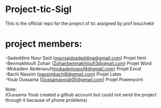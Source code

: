 # Project-tic-Sigl
This is the official repo for the project of tic assigned by prof bouchekir 


# project members:
-Sadeddine Nour Said (noursaidsadeddine@gmail.com) Projet html<br/>
-Benmakhloufi Zohair (Zohairbenmakhloufi3@gmail.com) Projet Word <br/>
-Mokadem Abderaouf(mokademraouf4@gmail.com) Projet Excel<br/>
-Bachi Nassim (nassimbachi6@gmail.com) Projet Latex<br/>
-Youb Oussama (Oussamayoub05@gmail.com) Projet Powerpoint <br/>



Note:<br>
(Oussama Youb created a github account but could not send the project through it because of phone problems)
